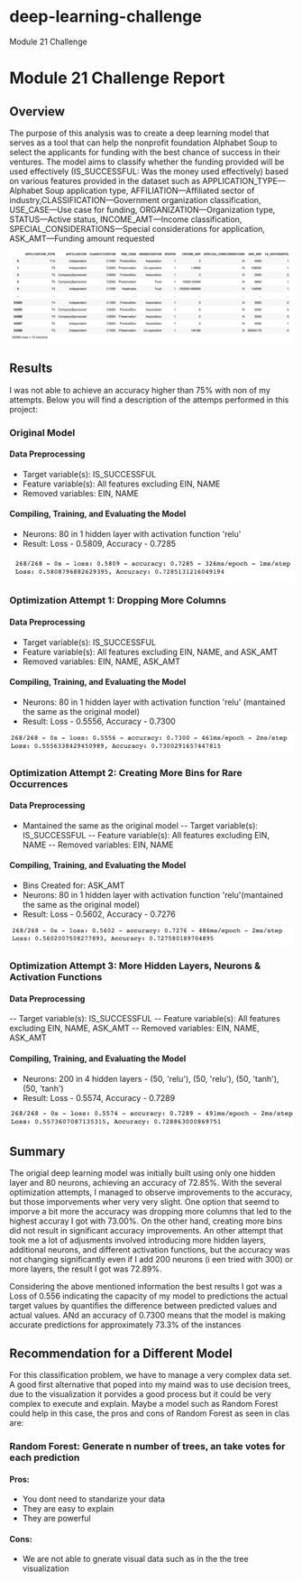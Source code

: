 # deep-learning-challenge
Module 21 Challenge

# Module 21 Challenge Report

## Overview

The purpose of this analysis was to create a deep learning model  that serves as a tool that can help the nonprofit foundation Alphabet Soup to select the applicants for funding with the best chance of success in their ventures. The model aims to classify whether the funding provided will be used effectively (IS_SUCCESSFUL: Was the money used effectively) based on various features provided in the dataset such as APPLICATION_TYPE—Alphabet Soup application type, AFFILIATION—Affiliated sector of industry,CLASSIFICATION—Government organization classification, USE_CASE—Use case for funding, ORGANIZATION—Organization type, STATUS—Active status, INCOME_AMT—Income classification, SPECIAL_CONSIDERATIONS—Special considerations for application, ASK_AMT—Funding amount requested

![Alt Text](./Images/Data_Frame.png)

## Results

I was not able to achieve an accuracy higher than 75% with non of my attempts. Below you will find a description of the attemps performed in this project: 

### Original Model

#### Data Preprocessing

- Target variable(s): IS_SUCCESSFUL
- Feature variable(s): All features excluding EIN, NAME
- Removed variables: EIN, NAME

#### Compiling, Training, and Evaluating the Model

- Neurons: 80 in 1 hidden layer with activation function 'relu'
- Result: Loss - 0.5809, Accuracy - 0.7285

![Alt Text](./Images/Original_Model.png)

### Optimization Attempt 1: Dropping More Columns

#### Data Preprocessing

- Target variable(s): IS_SUCCESSFUL
- Feature variable(s): All features excluding EIN, NAME, and ASK_AMT
- Removed variables: EIN, NAME, ASK_AMT

#### Compiling, Training, and Evaluating the Model

- Neurons: 80 in 1 hidden layer with activation function 'relu' (mantained the same as the original model)
- Result: Loss - 0.5556, Accuracy - 0.7300

![Alt Text](./Images/Attempt_1.png)

### Optimization Attempt 2: Creating More Bins for Rare Occurrences

#### Data Preprocessing 

- Mantained the same as the original model
-- Target variable(s): IS_SUCCESSFUL
-- Feature variable(s): All features excluding EIN, NAME
-- Removed variables: EIN, NAME

#### Compiling, Training, and Evaluating the Model

- Bins Created for: ASK_AMT
- Neurons: 80 in 1 hidden layer with activation function 'relu'(mantained the same as the original model)
- Result: Loss - 0.5602, Accuracy - 0.7276

![Alt Text](./Images/Attempt_2.png)

### Optimization Attempt 3: More Hidden Layers, Neurons & Activation Functions

#### Data Preprocessing 

-- Target variable(s): IS_SUCCESSFUL
-- Feature variable(s): All features excluding EIN, NAME, ASK_AMT
-- Removed variables: EIN, NAME, ASK_AMT

#### Compiling, Training, and Evaluating the Model

- Neurons: 200 in 4 hidden layers - (50, 'relu'), (50, 'relu'), (50, 'tanh'), (50, 'tanh')
- Result: Loss - 0.5574, Accuracy - 0.7289

![Alt Text](./Images/Attempt_3.png)

## Summary

The origial deep learning model was initially built using only one hidden layer and 80 neurons, achieving an accuracy of 72.85%. With the several optimization attempts, I managed to observe improvements to the accuracy, but those imporvements wher very very slight. One option that seemd to imporve a bit more the accuracy was dropping more columns that led to the highest accuray I got with 73.00%.  On the other hand, creating more bins did not result in significant accuracy improvements. An other attempt that took me a lot of adjusments involved introducing more hidden layers, additional neurons, and different activation functions, but the accuracy was not changing significantly even if I add 200 neurons (i een tried with 300) or more layers, the result I got was 72.89%.

Considering the above mentioned information the best results I got was a Loss of 0.556 indicating the capacity of my model to predictions the actual target values by quantifies the difference between predicted values and actual values. ANd an accuracy of 0.7300 means that the model is making accurate predictions for approximately 73.3% of the instances

## Recommendation for a Different Model

For this classification problem, we have to manage a very complex data set. A good first alternative that poped into my maind was to use decision trees, due to the visualization it porvides a good process but it could be very complex to execute and explain. Maybe a model such as Random Forest could help in this case, the pros and cons of Random Forest as seen in clas are:

### Random Forest: Generate n number of trees, an take votes for each prediction

#### Pros:
- You dont need to standarize your data
- They are easy to explain
- They are powerful

#### Cons:
- We are not able to gnerate visual data such as in the the tree visualization
